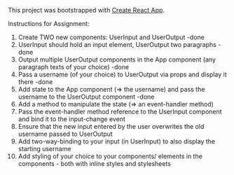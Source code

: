 This project was bootstrapped with [Create React App](https://github.com/facebook/create-react-app).


Instructions for Assignment:

1. Create TWO new components: UserInput and UserOutput -done
2. UserInput should hold an input element, UserOutput two paragraphs - done
3. Output multiple UserOutput components in the App component (any paragraph texts of your choice) -done
4. Pass a username (of your choice) to UserOutput via props and display it there -done
5. Add state to the App component (=> the username) and pass the username to the UserOutput component -done
6. Add a method to manipulate the state (=> an event-handler method)
7. Pass the event-handler method reference to the UserInput component and bind it to the input-change event
8. Ensure that the new input entered by the user overwrites the old username passed to UserOutput
9. Add two-way-binding to your input (in UserInput) to also display the starting username
10. Add styling of your choice to your components/ elements in the components - both with inline styles and stylesheets